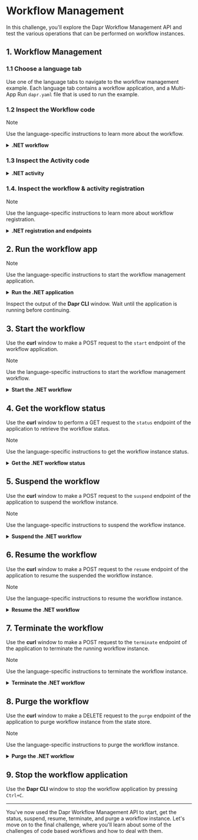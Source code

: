 # Workflow Management

In this challenge, you'll explore the Dapr Workflow Management API and test the various operations that can be performed on workflow instances.

## 1. Workflow Management

### 1.1 Choose a language tab

Use one of the language tabs to navigate to the workflow management example. Each language tab contains a workflow application, and a Multi-App Run `dapr.yaml` file that is used to run the example.

### 1.2 Inspect the Workflow code

> [!NOTE]
> Use the language-specific instructions to learn more about the workflow.

<details>
   <summary><b>.NET workflow</b></summary>

Open the `NeverEndingWorkflow.cs` file located in the `WorkflowManagement` folder. This file contains the workflow code.

The input for this workflow is an integer, and gets incremented by `1` every second. The workflow will run indefinitely.

</details>

### 1.3 Inspect the Activity code

<details>
   <summary><b>.NET activity</b></summary>

Open the `SendNotification.cs` file located in the `WorkflowManagement/Activities` folder. This activity only logs the activity input (the counter) and returns true.

</details>

### 1.4. Inspect the workflow & activity registration

> [!NOTE]
> Use the language-specific instructions to learn more about workflow registration.

<details>
   <summary><b>.NET registration and endpoints</b></summary>

Locate the `Program.cs` file in the `WorkflowManagement` folder. This file contains the code to register the workflows and activities using the `AddDaprWorkflow()` extension method.

The application has the following HTTP endpoints:

- `start/{counter}`, a POST endpoint that is used to start the workflow, and accepts an integer as the input.
- `status/{instanceId}`, a GET endpoint that is used to get the status of the workflow instance, and accepts a workflow instance ID as the input.
- `suspend/{instanceId}`, a POST endpoint that is used to suspend the workflow instance, and accepts a workflow instance ID as the input.
- `resume/{instanceId}`, a POST endpoint that is used to resume a suspended workflow instance, and accepts a workflow instance ID as the input.
- `terminate/{instanceId}`, a POST endpoint that is used to terminate the workflow instance, and accepts a workflow instance ID as the input.
- `purge/{instanceId}`, a DELETE endpoint that is used to delete the workflow instance, and accepts a workflow instance ID as the input.

All methods use the `DaprWorklowClient` to perform the workflow management operations.

</details>

## 2. Run the workflow app

> [!NOTE]
> Use the language-specific instructions to start the workflow management application.

<details>
   <summary><b>Run the .NET application</b></summary>

Use the **Dapr CLI** window to run the commands.

Navigate to the *csharp/workflow-management* folder:

```bash
cd csharp/workflow-management
```

Install the dependencies and build the project and build the project and build the project and build the project:

```bash
dotnet build WorkflowManagement
```

Run the application using the Dapr CLI:

```bash
dapr run -f .
```

</details>

Inspect the output of the **Dapr CLI** window. Wait until the application is running before continuing.

## 3. Start the workflow

Use the **curl** window to make a POST request to the `start` endpoint of the workflow application.

> [!NOTE]
> Use the language-specific instructions to start the workflow management workflow.

<details>
   <summary><b>Start the .NET workflow</b></summary>

In the **curl** window, run the following command to start the workflow:

```curl
curl -i --request POST \
  --url http://localhost:5262/start/0
```

Expected output:

```text
HTTP/1.1 202 Accepted
Content-Length: 0
Date: Wed, 23 Apr 2025 15:48:10 GMT
Server: Kestrel
Location: 71007295959944fd8d05dad5d4526806
```

The **Dapr CLI** window should contain these application log statements:

```text
== APP - neverendingworkflow == SendNotification: Received input: 0.
== APP - neverendingworkflow == SendNotification: Received input: 1.
== APP - neverendingworkflow == SendNotification: Received input: 2.
== APP - neverendingworkflow == SendNotification: Received input: 3.
...
```

</details>

## 4. Get the workflow status

Use the **curl** window to perform a GET request to the `status` endpoint of the application to retrieve the workflow status.

> [!NOTE]
> Use the language-specific instructions to get the workflow instance status.

<details>
   <summary><b>Get the .NET workflow status</b></summary>

Use the **curl** window to perform a GET request to the `status` endpoint of the application to retrieve the workflow status:

```curl
curl --request GET \
  --url http://localhost:5262/status/<INSTANCEID>
```

Where `<INSTANCEID>` is the workflow instance ID you received in the `Location` header in the previous step.

Expected output:

```json
{
   "exists":true,
   "isWorkflowRunning":true,
   "isWorkflowCompleted":false,
   "createdAt":"2025-04-23T15:51:43.0005152+00:00",
   "lastUpdatedAt":"2025-04-23T15:51:43.0114001+00:00",
   "runtimeStatus":0,
   "failureDetails":null}
```

</details>

## 5. Suspend the workflow

Use the **curl** window to make a POST request to the `suspend` endpoint of the application to suspend the workflow instance.

> [!NOTE]
> Use the language-specific instructions to suspend the workflow instance.

<details>
   <summary><b>Suspend the .NET workflow</b></summary>

Use the **curl** window to make a POST request to the `suspend` endpoint of the application to suspend the workflow instance:

```curl
curl -i --request POST \
  --url http://localhost:5262/suspend/<INSTANCEID>
```

Where `<INSTANCEID>` is the workflow instance ID you received in the `Location` header in step 3.

Expected output:

```json
HTTP/1.1 202 Accepted
Content-Length: 0
Date: Wed, 23 Apr 2025 15:54:08 GMT
Server: Kestrel
```

> [!NOTE]
> The workflow instance has stopped executing. The **Dapr CLI** window should not show any new log statements.

</details>

## 6. Resume the workflow

Use the **curl** window to make a POST request to the `resume` endpoint of the application to resume the suspended the workflow instance.

> [!NOTE]
> Use the language-specific instructions to resume the workflow instance.

<details>
   <summary><b>Resume the .NET workflow</b></summary>

Use the **curl** window to make a POST request to the `resume` endpoint of the application to resume the suspended the workflow instance:

```curl
curl -i --request POST \
  --url http://localhost:5262/resume/<INSTANCEID>
```

Where `<INSTANCEID>` is the workflow instance ID you received in the `Location` header in step 3.

Expected output:

```json
HTTP/1.1 202 Accepted
Content-Length: 0
Date: Wed, 23 Apr 2025 15:59:17 GMT
Server: Kestrel
```

</details>

## 7. Terminate the workflow

Use the **curl** window to make a POST request to the `terminate` endpoint of the application to terminate the running workflow instance.

> [!NOTE]
> Use the language-specific instructions to terminate the workflow instance.

<details>
   <summary><b>Terminate the .NET workflow</b></summary>

Use the **curl** window to make a POST request to the `terminate` endpoint of the application to terminate the running workflow instance:

```curl
curl -i --request POST \
  --url http://localhost:5262/terminate/<INSTANCEID>
```

Where `<INSTANCEID>` is the workflow instance ID you received in the `Location` header in step 3.

Expected output:

```json
HTTP/1.1 202 Accepted
Content-Length: 0
Date: Wed, 23 Apr 2025 15:59:17 GMT
Server: Kestrel
```

The **Dapr CLI** window should show a log statement about the workflow being terminated:

```text
Workflow Actor <INSTANCEID>: workflow completed with status 'ORCHESTRATION_STATUS_TERMINATED' workflowName 'NeverEndingWorkflow'
```

</details>

## 8. Purge the workflow

Use the **curl** window to make a DELETE request to the `purge` endpoint of the application to purge workflow instance from the state store.

> [!NOTE]
> Use the language-specific instructions to purge the workflow instance.

<details>
   <summary><b>Purge the .NET workflow</b></summary>

Use the **curl** window to make a DELETE request to the `purge` endpoint of the application to purge workflow instance from the state store:

```curl
curl -i --request DELETE \
  --url http://localhost:5262/purge/<INSTANCEID>
```

Where `<INSTANCEID>` is the workflow instance ID you received in the `Location` header in step 3.

Expected output:

```json
HTTP/1.1 200 OK
Content-Type: application/json; charset=utf-8
Date: Wed, 23 Apr 2025 16:04:08 GMT
Server: Kestrel
Transfer-Encoding: chunked

true
```

</details>

## 9. Stop the workflow application

Use the **Dapr CLI** window to stop the workflow application by pressing `Ctrl+C`.

---

You've now used the Dapr Workflow Management API to start, get the status, suspend, resume, terminate, and purge a workflow instance. Let's move on to the final challenge, where you'll learn about some of the challenges of code based workflows and how to deal with them.
